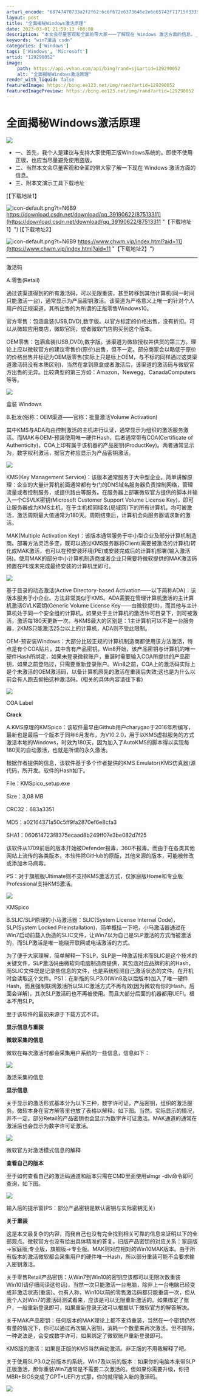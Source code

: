 ```yaml
---
arturl_encode: "68747470733a2f2f62:6c6f672e6373646e2e6e65742f71715f33393139303632322f:61727469636c652f64657461696c732f313239323930303532"
layout: post
title: "全面揭秘Windows激活原理"
date: 2023-03-01 21:59:13 +08:00
description: "本文会尽量客观和全面的带大家一一了解现在 Windows 激活方面的信息。_win7激活 csdn"
keywords: "win7激活 csdn"
categories: ['Windows']
tags: ['Windows', 'Microsoft']
artid: "129290052"
image:
    path: https://api.vvhan.com/api/bing?rand=sj&artid=129290052
    alt: "全面揭秘Windows激活原理"
render_with_liquid: false
featuredImage: https://bing.ee123.net/img/rand?artid=129290052
featuredImagePreview: https://bing.ee123.net/img/rand?artid=129290052
---
```


# 全面揭秘Windows激活原理

![](https://i-blog.csdnimg.cn/blog_migrate/55247eea675cfe590c72cf2d46fd4144.jpeg)

* 一、首先，我个人是建议与支持大家使用正版Windows系统的。即使不使用正版，也应当尽量避免使用盗版。
* 二、当然本文会尽量客观和全面的带大家了解一下现在 Windows 激活方面的信息。
* 三、附本文演示工具下载地址

[【下载地址1】

![icon-default.png?t=N6B9](https://i-blog.csdnimg.cn/blog_migrate/cea7f95729ad651ebb3629e5c3c5c7c1.png)
https://download.csdn.net/download/qq_39190622/87513311](https://download.csdn.net/download/qq_39190622/87513311 "【下载地址1】")
[【下载地址2】

![icon-default.png?t=N6B9](https://i-blog.csdnimg.cn/blog_migrate/cea7f95729ad651ebb3629e5c3c5c7c1.png)
https://www.chwm.vip/index.html?aid=11](https://www.chwm.vip/index.html?aid=11 "【下载地址2】")

---

激活码

A.零售(Retail)

通过该渠道得到的所有激活码，可以无限重装，甚至转移到其他计算机(同一时间只能激活一台)，通常显示为产品密钥激活。该渠道为严格意义上唯一的针对个人用户的正规渠道，其所出售的为所谓的正版零售Windows10。

官方零售：包涵盒装(USB,DVD),数字版。以官方标定的价格出售，没有折扣。可以从微软应用商店，微软官网，或者微软门店购买到这个版本。

OEM零售：包涵盒装(USB,DVD),数字版。该渠道为微软授权并供货的第三方。理论上应以微软官方的建议零售价(原价)出售，但不一定。部分商家会以略低于原价的价格出售并标记为OEM版零售(实际上只是标上OEM，与不标的同样通过这类渠道激活码没有本质区别)，当然在拿到原盒或者激活后，该渠道的激活码与微软官方出售的无异。比较典型的第三方如：Amazon，Newegg，CanadaComputers等等。

![](https://i-blog.csdnimg.cn/blog_migrate/728c1d56a2d93b7b4ee19aa91e55bbe3.jpeg)

盒装 Windows

B.批发(俗称：OEM渠道——官称：批量激活Volume Activation)

其中KMS与ADA均由控制激活的主机进行认证，通常显示为组织的激活服务激活。而MAK与OEM-预装使用唯一硬件Hash，后者通常带有COA(Certificate of Authenticity)，COA上印有属于该机器的产品密钥(ProductKey)。两者通常显示为，数字权利激活，据官方称应显示为产品密钥激活。

![](https://i-blog.csdnimg.cn/blog_migrate/83926d5bb85266874d256655404a65b6.png)

KMS(Key Management Service)：该版本通常服务于大中型企业。简单讲解原理：企业的大量计算机前面通常都有专门的DNS域名服务器负责控制网络，管理流量或者控制服务，或提供路由等服务。在服务器上部署微软官方提供的脚本并输入一个CSVLK密钥(Microsoft Customer Support Volume License Key)，即可让服务器成为KMS主机，在于主机相同域名(局域网)下的所有计算机，均可被激活，激活周期最大值通常为180天。周期结束后，计算机会向服务器请求新的激活。

MAK(Multiple Activation Key)：该版本通常服务于中小型企业及部分计算机制造商。部署方法灵活多变，既可以通过KMS服务器将Client(需要被激活的计算机)转化成MAK激活，也可以在预安装环境(PE)或安装完成后的计算机部署(输入激活码)。使用MAK的部分中小计算机制造商或者企业只需要将微软提供的MAK激活码预置在PE或未完成最终安装的计算机里即可。

![](https://i-blog.csdnimg.cn/blog_migrate/52baa39072a3f03c77a53128811d522d.png)

基于目录的动态激活(Active Directory-based Activation——以下简称ADA)：该版本服务于小企业。方法非常类似于KMS。ADA需要在管理计算机激活的主计算机激活GVLK密钥(Generic Volume License Key——由微软提供)，而其他与主计算机处于同一个安全组的计算机，如果处于主计算机的激活许可目录下，则可被激活，激活每180天更新一次。与KMS最大的区别是：1主计算机可以不是一台服务器，2KMS只能激活25台以上的计算机，ADA则不受此限制。

OEM-预安装Windows：大部分比较正规的计算机制造商都使用该方法激活，特点是有个COA贴片，其中含有产品密钥。Win8开始，该产品密钥与计算机的唯一硬件Hash所绑定，如果未登录微软账户，重装时需要输入COA所提供的产品密钥，如果之前登陆过，只需要重新登录账户。Win8之前，COA上的激活码实际上是个未激活的OEM激活码，以备计算机原先的激活在重装后失效;这也是为什么以前会有人跑去偷拍这种激活码。(相关的具体内容请往下看)

![](https://i-blog.csdnimg.cn/blog_migrate/9f960867457a796b8ddd17a4744ffec4.jpeg)

COA Label

**Crack**

A.KMS原理的KMSpico：该软件最早由Github用户charygao于2016年所编写，最新也是最后一个版本于同年6月发布，为V10.2.0，用于以KMS虚拟服务的方式激活本地的Windows，时效为180天，因为加入了AutoKMS的脚本得以实现每180天的自动激活，也就是所谓的永久激活。

根据作者提供的信息，该软件基于多个作者提供的KMS Emulator(KMS仿真器)源代码，所开发。软件的Hash如下。

File：KMSpico_setup.exe

Size：3,08 MB

CRC32：683a3351

MD5：a02164371a50c5ff9fa2870ef6e8cfa3

SHA1：060614723f8375ecaad8b249ff07e3be082d7f25

该软件从1709前后的版本开始被Defender报毒，360不报毒。而由于在各类其他网站上流传的各类版本，本软件除GitHub的原版，其他来源的版本，可能被修改或添加木马病毒。

PS：对于旗舰版Ultimate则不支持KMS激活方式，仅家庭版Home和专业版Professional支持KMS激活。

![](https://i-blog.csdnimg.cn/blog_migrate/5cc3d4e47289f9896185973410bcfca6.jpeg)

KMSpico

B.SLIC/SLP原理的小马激活器：SLIC(System License Internal Code)，SLP(System Locked Preinstallation)，简单概括一下吧，小马激活器通过在Win7启动前载入伪造的SLIC文件，让Win7以为自己是SLP激活的方式而被激活的，而SLP激活是唯一能绕开联网或电话激活的方式。

为了便于大家理解，简单解释一下SLP，SLP是一种激活技术而SLIC是这个技术的关键文件，SLP激活码由微软向电脑制造商提供，其包涵对应品牌的机的Hash，而SLIC文件既是记录些信息的文件，也是系统检测自己激活状态的文件。在开机时会读取这个文件。PS1：在新版的SLP3.0(Win8及以后版本)加入了唯一硬件Hash，而且强制联网激活所以SLIC激活方式不再有效(因为微软有你的Hash，后面会详解)，其次SLP激活码也不再被使用。而且大部分后面的机器都用UEFI。根本不用SLP。

至于该软件的最初来源于下载方式不详。

**显示信息与重装**

**微软采集的信息**

微软在每次激活时都会采集用户系统的一些信息，信息如下：

![](https://i-blog.csdnimg.cn/blog_migrate/59d23d02fa53ed16bf02e9686efd791b.jpeg)

激活采集的信息

**显示信息**

关于显示的激活形式基本分为以下三种，数字许可证，产品密钥，组织的激活服务。微软本身在官方解答里也放了表格以解释。如下图。当然，实际显示的情况，并不一定。部分Retail的产品密钥也会显示为数字许可证激活。MAK通道的通常在激活后也会显示为数字许可证激活。

![](https://i-blog.csdnimg.cn/blog_migrate/85f706e401b3e573ccfb1fc4b74c92ed.jpeg)

微软官方对激活模式信息的解释

**查看自己的版本**

至于如何查看自己的激活码通道和版本只需在CMD里面使用slmgr -dlv命令即可查询，如下图。

![](https://i-blog.csdnimg.cn/blog_migrate/135304d3fa0883f3180ec29bea0210f7.jpeg)

输入后的提示窗(PS：部分产品密钥是默认密钥与实际密钥无关)

**关于重装**

这是本文最复杂的内容，而我自己也没有完全找到相关可靠的信息来证明以下的全部观点。微软官方也没有给出具体精准的答复。旧版产品密钥的对应关系：家庭版→家庭版;专业版，旗舰版→专业版。MAK则对应相对的Win10MAK版本。由于所有版本的激活微软都会采集用户的硬件唯一Hash，所以部分重装可能不会要求输入密钥激活。

关于零售Retail产品密钥：从Win7到Win10的密钥应该都可以无限次数重装Win10(请仔细阅读这句话)，当然一次只能激活一台电脑，除非上一台电脑已经变成非激活状态(重装)。也有人称，Win10以前的零售激活码都只能重装一次，但从我个人对Win7的激活码测试看来，应该是可以无限重新激活的。如果绑定了账户，一般重新登录即可，如果重新登录无效可以根据以下微软官方的解答解决。

关于MAK产品密钥：任何版本的MAK理论上都不支持重装，当然在一个密钥仍然有量的情况下，你可以通过再次输入密钥，消耗一个数量来再次激活。但不排除，一种说法是，会变成数字许可，如果绑定了微软账户重新登录即可。

KMS版的激活：如果是正版的KMS当然自动激活。非正版的不用我解释了吧。

关于使用SLP3.0之前版本的系统，Win7及以前的版本：如果你的电脑本来带SLP正版激活，那你重装Win7通常是不需要二次激活的。但如果你需要升级，你把MBR+BIOS变成了GPT+UEFI方式那，你的就得输入新的激活码。

![](https://i-blog.csdnimg.cn/blog_migrate/868cdf00ff087478405d8fbe0a66072a.jpeg)
